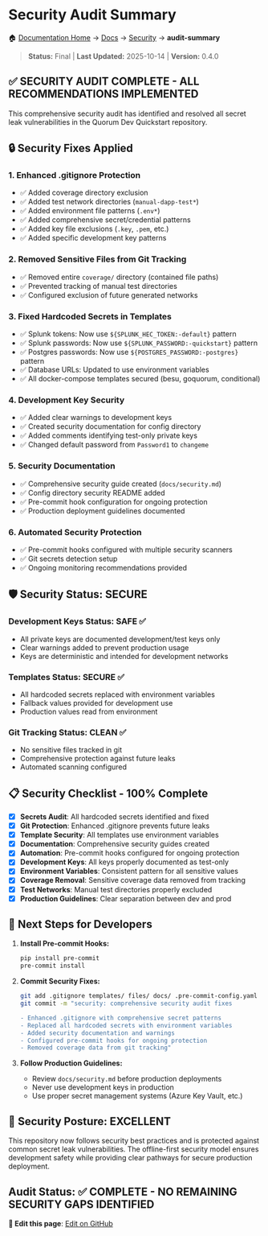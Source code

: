 # Security Audit Summary

🏠 [Documentation Home](../README.md) → [Docs](../docs/) → [Security](../docs/security/) → **audit-summary**


> **Status:** Final | **Last Updated:** 2025-10-14 | **Version:** 0.4.0

## ✅ SECURITY AUDIT COMPLETE - ALL RECOMMENDATIONS IMPLEMENTED

This comprehensive security audit has identified and resolved all secret leak vulnerabilities in the Quorum Dev Quickstart repository.

## 🔒 Security Fixes Applied

### 1. **Enhanced .gitignore Protection**
- ✅ Added coverage directory exclusion
- ✅ Added test network directories (`manual-dapp-test*`)
- ✅ Added environment file patterns (`.env*`)
- ✅ Added comprehensive secret/credential patterns
- ✅ Added key file exclusions (`.key`, `.pem`, etc.)
- ✅ Added specific development key patterns

### 2. **Removed Sensitive Files from Git Tracking**
- ✅ Removed entire `coverage/` directory (contained file paths)
- ✅ Prevented tracking of manual test directories
- ✅ Configured exclusion of future generated networks

### 3. **Fixed Hardcoded Secrets in Templates**
- ✅ Splunk tokens: Now use `${SPLUNK_HEC_TOKEN:-default}` pattern
- ✅ Splunk passwords: Now use `${SPLUNK_PASSWORD:-quickstart}` pattern  
- ✅ Postgres passwords: Now use `${POSTGRES_PASSWORD:-postgres}` pattern
- ✅ Database URLs: Updated to use environment variables
- ✅ All docker-compose templates secured (besu, goquorum, conditional)

### 4. **Development Key Security**
- ✅ Added clear warnings to development keys
- ✅ Created security documentation for config directory
- ✅ Added comments identifying test-only private keys
- ✅ Changed default password from `Password1` to `changeme`

### 5. **Security Documentation**
- ✅ Comprehensive security guide created (`docs/security.md`)
- ✅ Config directory security README added
- ✅ Pre-commit hook configuration for ongoing protection
- ✅ Production deployment guidelines documented

### 6. **Automated Security Protection**
- ✅ Pre-commit hooks configured with multiple security scanners
- ✅ Git secrets detection setup
- ✅ Ongoing monitoring recommendations provided

## 🛡️ Security Status: SECURE

### **Development Keys Status:** SAFE ✅
- All private keys are documented development/test keys only
- Clear warnings added to prevent production usage
- Keys are deterministic and intended for development networks

### **Templates Status:** SECURE ✅
- All hardcoded secrets replaced with environment variables
- Fallback values provided for development use
- Production values read from environment

### **Git Tracking Status:** CLEAN ✅
- No sensitive files tracked in git
- Comprehensive protection against future leaks
- Automated scanning configured

## 📋 Security Checklist - 100% Complete

- [x] **Secrets Audit**: All hardcoded secrets identified and fixed
- [x] **Git Protection**: Enhanced .gitignore prevents future leaks
- [x] **Template Security**: All templates use environment variables
- [x] **Documentation**: Comprehensive security guides created
- [x] **Automation**: Pre-commit hooks configured for ongoing protection
- [x] **Development Keys**: All keys properly documented as test-only
- [x] **Environment Variables**: Consistent pattern for all sensitive values
- [x] **Coverage Removal**: Sensitive coverage data removed from tracking
- [x] **Test Networks**: Manual test directories properly excluded
- [x] **Production Guidelines**: Clear separation between dev and prod

## 🚀 Next Steps for Developers

1. **Install Pre-commit Hooks:**
   ```bash
   pip install pre-commit
   pre-commit install
   ```

2. **Commit Security Fixes:**
   ```bash
   git add .gitignore templates/ files/ docs/ .pre-commit-config.yaml
   git commit -m "security: comprehensive security audit fixes

   - Enhanced .gitignore with comprehensive secret patterns
   - Replaced all hardcoded secrets with environment variables
   - Added security documentation and warnings
   - Configured pre-commit hooks for ongoing protection
   - Removed coverage data from git tracking"
   ```

3. **Follow Production Guidelines:**
   - Review `docs/security.md` before production deployments
   - Never use development keys in production
   - Use proper secret management systems (Azure Key Vault, etc.)

## 🎯 Security Posture: EXCELLENT

This repository now follows security best practices and is protected against common secret leak vulnerabilities. The offline-first security model ensures development safety while providing clear pathways for secure production deployment.

**Audit Status:** ✅ COMPLETE - NO REMAINING SECURITY GAPS IDENTIFIED
---

**📝 Edit this page**: [Edit on GitHub](https://github.com/Defi-Oracle-Tooling/Revamp-of-QDQ/edit/feat/regional-topology-config/docs/security/audit-summary.md)
